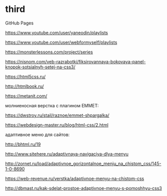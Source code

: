 # third
GitHub Pages

https://www.youtube.com/user/yaneodin/playlists

https://www.youtube.com/user/webformyself/playlists

https://monsterlessons.com/project/series

https://nisnom.com/veb-razrabotki/fiksirovannaya-bokovaya-panel-knopok-sotsialnyh-setej-na-css3/

https://html5css.ru/

http://htmlbook.ru/

https://metanit.com/

молниеносная верстка с плагином EMMET:

https://dwstroy.ru/stail/raznoe/emmet-shpargalka/

https://webdesign-master.ru/blog/html-css/2.html

адаптивное меню для сайтов:

http://bhtml.ru/19

http://www.sitehere.ru/adaptivnaya-navigaciya-dlya-menyu

http://zornet.ru/load/adaptivnoe_gorizontalnoe_menju_na_chistom_css/145-1-0-8690

https://web-revenue.ru/verstka/adaptivnoe-menyu-na-chistom-css

http://dbmast.ru/kak-sdelat-prostoe-adaptivnoe-menyu-s-pomoshhyu-css3
